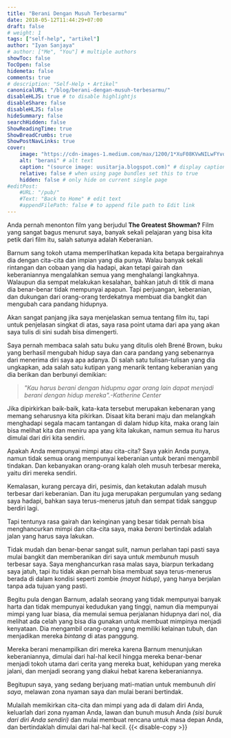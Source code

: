 ```yaml
---
title: "Berani Dengan Musuh Terbesarmu"
date: 2018-05-12T11:44:29+07:00
draft: false
# weight: 1
tags: ["self-help", "artikel"]
author: "Iyan Sanjaya"
# author: ["Me", "You"] # multiple authors
showToc: false
TocOpen: false
hidemeta: false
comments: true
# description: "Self-Help • Artikel"
canonicalURL: "/blog/berani-dengan-musuh-terbesarmu/"
disableHLJS: true # to disable highlightjs
disableShare: false
disableHLJS: false
hideSummary: false
searchHidden: false
ShowReadingTime: true
ShowBreadCrumbs: true
ShowPostNavLinks: true
cover:
    image: "https://cdn-images-1.medium.com/max/1200/1*XuF08KVwNILwFYvozlnzkA.jpeg" # image path/url
    alt: "berani" # alt text
    caption: "(source image: uusitarja.blogspot.com)" # display caption under cover
    relative: false # when using page bundles set this to true
    hidden: false # only hide on current single page
#editPost:
    #URL: "/pub/"
    #Text: "Back to Home" # edit text
    #appendFilePath: false # to append file path to Edit link
---
```

Anda pernah menonton film yang berjudul **The Greatest Showman?** Film yang sangat bagus menurut saya, banyak sekali pelajaran yang bisa kita petik dari film itu, salah satunya adalah Keberanian.

Barnum sang tokoh utama memperlihatkan kepada kita betapa bergairahnya dia dengan cita-cita dan impian yang dia punya. Walau banyak sekali rintangan dan cobaan yang dia hadapi, akan tetapi gairah dan keberaniannya mengalahkan semua yang menghalangi langkahnya. Walaupun dia sempat melakukan kesalahan, bahkan jatuh di titik di mana dia benar-benar tidak mempunyai apapun. Tapi perjuangan, keberanian, dan dukungan dari orang-orang terdekatnya membuat dia bangkit dan mengubah cara pandang hidupnya.

Akan sangat panjang jika saya menjelaskan semua tentang film itu, tapi untuk penjelasan singkat di atas, saya rasa point utama dari apa yang akan saya tulis di sini sudah bisa dimengerti.

Saya pernah membaca salah satu buku yang ditulis oleh Brené Brown, buku yang berhasil mengubah hidup saya dan cara pandang yang sebenarnya dari menerima diri saya apa adanya. Di salah satu tulisan-tulisan yang dia ungkapkan, ada salah satu kutipan yang menarik tentang keberanian yang dia berikan dan berbunyi demikian:

> *"Kau harus berani dengan hidupmu agar orang lain dapat menjadi berani dengan hidup mereka".-Katherine Center*

Jika dipirkirkan baik-baik, kata-kata tersebut merupakan kebenaran yang memang seharusnya kita pikirkan. Disaat kita berani maju dan melangkah menghadapi segala macam tantangan di dalam hidup kita, maka orang lain bisa melihat kita dan meniru apa yang kita lakukan, namun semua itu harus dimulai dari diri kita sendiri.

Apakah Anda mempunyai mimpi atau cita-cita? Saya yakin Anda punya, namun tidak semua orang mempunyai keberanian untuk berani mengambil tindakan. Dan kebanyakan orang-orang kalah oleh musuh terbesar mereka, yaitu diri mereka sendiri.

Kemalasan, kurang percaya diri, pesimis, dan ketakutan adalah musuh terbesar dari keberanian. Dan itu juga merupakan pergumulan yang sedang saya hadapi, bahkan saya terus-menerus jatuh dan sempat tidak sanggup berdiri lagi.

Tapi tentunya rasa gairah dan keinginan yang besar tidak pernah bisa menghancurkan mimpi dan cita-cita saya, maka *berani* bertindak adalah jalan yang harus saya lakukan.

Tidak mudah dan benar-benar sangat sulit, namun perlahan tapi pasti saya mulai bangkit dan memberanikan diri saya untuk *membunuh* musuh terbesar saya. Saya menghancurkan rasa malas saya, biarpun terkadang saya jatuh, tapi itu tidak akan pernah bisa membuat saya terus-menerus berada di dalam kondisi seperti zombie *(mayat hidup)*, yang hanya berjalan tanpa ada tujuan yang pasti.

Begitu pula dengan Barnum, adalah seorang yang tidak mempunyai banyak harta dan tidak mempunyai kedudukan yang tinggi, namun dia mempunyai mimpi yang luar biasa, dia memulai semua perjalanan hidupnya dari nol, dia melihat ada celah yang bisa dia gunakan untuk membuat mimpinya menjadi kenyataan. Dia mengambil orang-orang yang memiliki kelainan tubuh, dan menjadikan mereka *bintang* di atas panggung.

Mereka berani menampilkan diri mereka karena Barnum menunjukan keberaniannya, dimulai dari hal-hal kecil hingga mereka benar-benar menjadi tokoh utama dari cerita yang mereka buat, kehidupan yang mereka jalani, dan menjadi seorang yang diakui hebat karena keberaniannya.

Begitupun saya, yang sedang berjuang mati-matian untuk membunuh *diri saya*, melawan zona nyaman saya dan mulai berani bertindak.

Mulailah memikirkan cita-cita dan mimpi yang ada di dalam diri Anda, keluarlah dari zona nyaman Anda, lawan dan bunuh musuh Anda *(sisi buruk dari diri Anda sendiri)* dan mulai membuat rencana untuk masa depan Anda, dan bertindaklah dimulai dari hal-hal kecil.
{{< disable-copy >}}